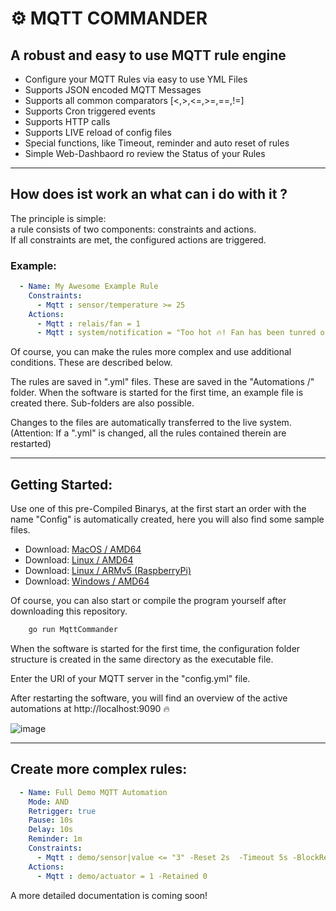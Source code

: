 # ⚙ MQTT COMMANDER
## A robust and easy to use MQTT rule engine

* Configure your MQTT Rules via easy to use YML Files
* Supports JSON encoded MQTT Messages
* Supports all common comparators [<,>,<=,>=,==,!=]
* Supports Cron triggered events
* Supports HTTP calls
* Supports LIVE reload of config files
* Special functions, like Timeout, reminder and auto reset of rules
* Simple Web-Dashbaord ro review the Status of your Rules 

<hr>

## How does ist work an what can i do with it ?
The principle is simple: <br>
a rule consists of two components: constraints and actions. <br>
If all constraints are met, the configured actions are triggered.

### Example:
```yml
  - Name: My Awesome Example Rule
    Constraints: 
      - Mqtt : sensor/temperature >= 25
    Actions:
      - Mqtt : relais/fan = 1
      - Mqtt : system/notification = "Too hot 🔥! Fan has been tunred on 🔌!"
```
Of course, you can make the rules more complex and use additional conditions. These are described below.

The rules are saved in ".yml" files. These are saved in the "Automations /" folder. When the software is started for the first time, an example file is created there. Sub-folders are also possible.

Changes to the files are automatically transferred to the live system. (Attention: If a ".yml" is changed, all the rules contained therein are restarted)

<hr>

## Getting Started:
Use one of this pre-Compiled Binarys, at the first start an order with the name "Config" is automatically created, here you will also find some sample files.

* Download: [MacOS / AMD64](https://github.com/calkoe/MqttCommander/blob/main/MqttCommander_darwin_amd64)
* Download: [Linux / AMD64](https://github.com/calkoe/MqttCommander/blob/main/MqttCommander_linux_amd64)
* Download: [Linux / ARMv5 (RaspberryPi)](https://github.com/calkoe/MqttCommander/blob/main/MqttCommander_linux_armv5)
* Download: [Windows / AMD64](https://github.com/calkoe/MqttCommander/blob/main/MqttCommander_windows_amd64.exe)

Of course, you can also start or compile the program yourself after downloading this repository.

```bash
    go run MqttCommander
```


When the software is started for the first time, the configuration folder structure is created in the same directory as the executable file.

Enter the URI of your MQTT server in the "config.yml" file.

After restarting the software, you will find an overview of the active automations at http://localhost:9090 🔥

![image](https://user-images.githubusercontent.com/26646066/138102977-52336cd4-cd8d-46e2-83eb-3de33186aef4.png)

<hr>

## Create more complex rules:
```yml
  - Name: Full Demo MQTT Automation
    Mode: AND
    Retrigger: true
    Pause: 10s
    Delay: 10s
    Reminder: 1m
    Constraints: 
      - Mqtt : demo/sensor|value <= "3" -Reset 2s  -Timeout 5s -BlockRetained 0
    Actions:
      - Mqtt : demo/actuator = 1 -Retained 0
```
A more detailed documentation is coming soon!
